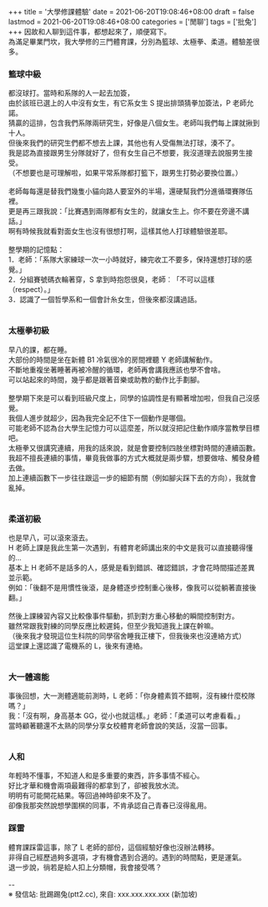 +++
title = '大學修課體驗'
date = 2021-06-20T19:08:46+08:00
draft = false
lastmod = 2021-06-20T19:08:46+08:00
categories = ['閒聊']
tags = ['批兔']
+++
因故和人聊到這件事，都想起來了，順便寫下。<br>
為滿足畢業門坎，我大學修的三門體育課，分別為籃球、太極拳、柔道。體驗差很多。<br>

### 籃球中級 
都沒球打。當時和系隊的人一起去加簽，<br>
由於該班已選上的人中沒有女生，有它系女生 S 提出排頭猜拳加簽法，P 老師允諾。<br>
猜贏的這排，包含我們系隊兩研究生，好像是八個女生。老師叫我們每上課就揪到十人。<br>
但後來我們的研究生們都不想去上課，其他也有人受傷無法打球，湊不了。<br>
我是認為直接跟男生分隊就好了，但有女生自己不想要，我沒道理去說服男生接受。<br>
（不想要也是可理解啦，如果平常系隊都打籃下，跟男生打勢必要換位置。）<br>
<br>
老師每每還是替我們幾隻小貓向路人要室外的半場，還硬幫我們分進循環賽隊伍裡。<br>
更是再三跟我說：「比賽遇到兩隊都有女生的，就讓女生上。你不要在旁邊不講話。」<br>
啊有時候我就看對面女生也沒有很想打啊，這樣其他人打球體驗很差耶。<br>
<br>
整學期的記憶點：<br>
1．老師：「系隊大家練球一次一小時就好，練完收工不要多，保持還想打球的感覺。」<br>
2．分組賽號碼衣輪著穿，S 拿到時抱怨很臭，老師︰「不可以這樣（respect）。」<br>
3．認識了一個哲學系和一個會計糸女生，但後來都沒講過話。<br>
<br>
### 太極拳初級 
早八的課，都在睡。<br>
大部份的時間是坐在新體 B1 冷氣很冷的房間裡聽 Y 老師講解動作。<br>
不斷地重複坐著睡著再被冷醒的循環，老師再會講我應該也學不會啥。<br>
可以站起來的時間，幾乎都是跟著音樂或助教的動作比手劃腳。<br>
<br>
整學期下來是可以看到班級尺度上，同學的協調性是有顯著增加啦，但我自己沒感覺。<br>
我個人進步就超少，因為我完全記不住下一個動作是哪個。<br>
可能老師不認為台大學生記憶力可以這麼差，所以就沒把記住動作順序當教學目標吧。<br>
太極拳又很講究連續，用我的話來說，就是會要控制四肢坐標對時間的連續函數。<br>
我超不擅長連續的事情，畢竟我做事的方式大概就是兩步驟，想要做啥、觸發身體去做。<br>
加上連續函數下一步往往跟這一步的細節有關（例如腳尖踩下去的方向），我就會亂掉。<br>
<br>
### 柔道初級 
也是早八，可以滾來滾去。<br>
H 老師上課是我此生第一次遇到，有體育老師講出來的中文是我可以直接聽得懂的…<br>
基本上 H 老師不是話多的人，感覺是看到錯誤、確認錯誤，才會花時間描述差異並示範。<br>
例如：「後翻不是用慣性後滾，是身體逐步控制重心後移，像我可以從躺著直接後翻。」<br>
<br>
然後上課練習內容又比較像事件驅動，抓到對方重心移動的瞬間控制對方。<br>
雖然常跟我對練的同學反應比較遲鈍，但至少我知道我上課在幹嘛。<br>
（後來我才發現這位生科院的同學宿舍睡我正樓下，但我後來也沒連絡方式）<br>
這堂課上還認識了電機系的 L，後來有連絡。<br>
<br>
### 大一體適能 
事後回想，大一測體適能前測時，L 老師：「你身體素質不錯啊，沒有練什麼校隊嗎？」<br>
我：「沒有啊，身高基本 GG，從小也就這樣。」老師：「柔道可以考慮看看。」<br>
當時顧著聽還不太熟的同學分享女校體育老師會說的笑話，沒當一回事。<br>
<br>
### 人和 
年輕時不懂事，不知道人和是多重要的東西，許多事情不經心。<br>
好比才華和機會兩項最難得的都拿到了，卻被我放水流。<br>
明明有可能開花結果。等回過神時卻來不及了。<br>
卻像我那突然說想學圍棋的同事，不肯承認自己青春已沒得亂用。<br>

### 踩雷 
體育課踩雷這事，除了 L 老師的部份，這個經驗好像也沒辦法轉移。<br>
非得自己經歷過夠多選項，才有機會遇到合適的。遇到的時間點，更是運氣。<br>
退一步說，徜若是給人扣上分類帽，我會接受嗎？<br>
<br>
--<br>
※ 發信站: 批踢踢兔(ptt2.cc), 來自: xxx.xxx.xxx.xxx (新加坡)<br>
